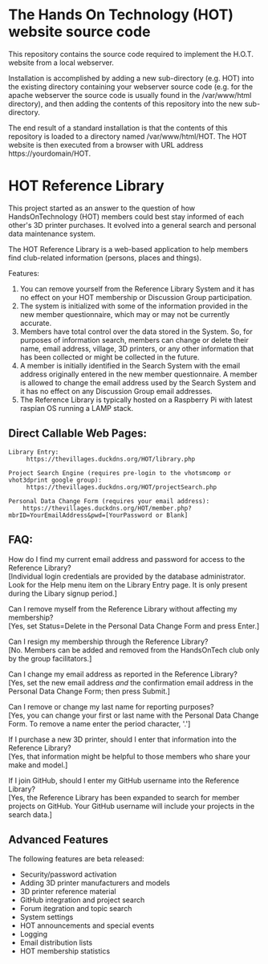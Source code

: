 # **The Hands On Technology (HOT) website source code**
This repository contains the source code required to implement the H.O.T. website from a local webserver.

Installation is accomplished by adding a new sub-directory (e.g. HOT) into the existing directory containing your webserver source code (e.g. for the apache webserver 
the source code is usually found in the /var/www/html directory), and then adding the contents of this repository into the new sub-directory. 

The end result of a standard installation is that the contents of this repository is loaded to a directory named /var/www/html/HOT. The HOT website is then executed
from a browser with URL address https://yourdomain/HOT.
 

# **HOT Reference Library**
This project started as an answer to the question of how HandsOnTechnology (HOT) members could best stay informed of each other's 3D printer purchases.
It evolved into a general search and personal data maintenance system.

The HOT Reference Library is a web-based application to help members find club-related information (persons, places and things).  

Features:

1. You can remove yourself from the Reference Library System and it has no effect on your HOT membership or Discussion Group participation.
2. The system is initialized with some of the information provided in the new member questionnaire, which may or may not be currently accurate.
3. Members have total control over the data stored in the System.  So, for purposes of information search, members can change or delete their name, email address, village, 3D printers, or any other information that has been collected or might be collected in the future.
4. A member is initially identified in the Search System with the email address originally entered in the new member questionnaire.  A member is allowed to change the email address used by the Search System and it has no effect on any Discussion Group email addresses.
5. The Reference Library is typically hosted on a Raspberry Pi with latest raspian OS running a LAMP stack. 


## **Direct Callable Web Pages:**
       
```
Library Entry:
	 https://thevillages.duckdns.org/HOT/library.php	
 
Project Search Engine (requires pre-login to the vhotsmcomp or vhot3dprint google group):
	 https://thevillages.duckdns.org/HOT/projectSearch.php
	 
Personal Data Change Form (requires your email address):
	https://thevillages.duckdns.org/HOT/member.php?mbrID=YourEmailAddress&pwd=[YourPassword or Blank]
```

## **FAQ:**

How do I find my current email address and password for access to the Reference Library?<br>
[Individual login credentials are provided by the database administrator. Look for the Help menu item on the Library Entry page.  It is only present during the Libary signup period.]

Can I remove myself from the Reference Library without affecting my membership?<br>
[Yes, set Status=Delete in the Personal Data Change Form and press Enter.]

Can I resign my membership through the Reference Library?<br>
[No.  Members can be added and removed from the HandsOnTech club only by the group facilitators.]

Can I change my email address as reported in the Reference Library?<br>
[Yes, set the new email address *and* the confirmation email address in the Personal Data Change Form; then press Submit.]

Can I remove or change my last name for reporting purposes?<br>
[Yes, you can change your first or last name with the Personal Data Change Form.  To remove a name enter the period character, '.']

If I purchase a new 3D printer, should I enter that information into the Reference Library?<br>
[Yes, that information might be helpful to those members who share your make and model.]

If I join GitHub, should I enter my GitHub username into the Reference Library?<br>
[Yes, the Reference Library has been expanded to search for member projects on GitHub.  Your GitHub username will include your projects in the search data.] 

## **Advanced Features**

The following features are beta released:
- Security/password activation
- Adding 3D printer manufacturers and models
- 3D printer reference material
- GitHub integration and project search
- Forum itegration and topic search
- System settings
- HOT announcements and special events
- Logging
- Email distribution lists
- HOT membership statistics

